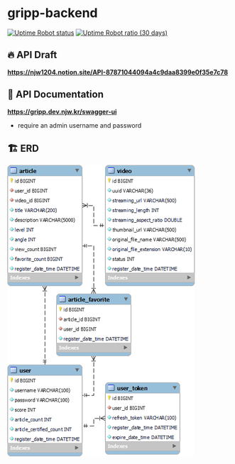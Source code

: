# gripp-backend

[![Uptime Robot status](https://img.shields.io/uptimerobot/status/m792790459-ad938464b9b8cc8e4eb6eb30)](https://stats.uptimerobot.com/YRoN9sDMOz)
[![Uptime Robot ratio (30 days)](https://img.shields.io/uptimerobot/ratio/m792790459-ad938464b9b8cc8e4eb6eb30)](https://stats.uptimerobot.com/YRoN9sDMOz)

## 🔥 API Draft

**https://njw1204.notion.site/API-87871044094a4c9daa8399e0f35e7c78**

## 📔 API Documentation

**https://gripp.dev.njw.kr/swagger-ui**

- require an admin username and password

## 🏗️ ERD

![ERD](docs/erd.png)
